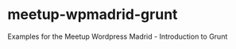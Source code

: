 meetup-wpmadrid-grunt
=====================

Examples for the Meetup Wordpress Madrid - Introduction to Grunt

